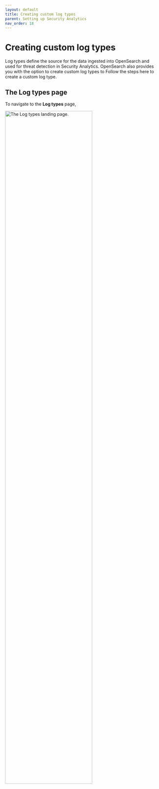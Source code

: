 ```yaml
---
layout: default
title: Creating custom log types
parent: Setting up Security Analytics
nav_order: 18
---
```



# Creating custom log types

Log types define the source for the data ingested into OpenSearch and used for threat detection in Security Analytics. OpenSearch also provides you with the option to create custom log types to Follow the steps here to create a custom log type.

## The Log types page

To navigate to the **Log types** page, 

<img src="{{site.url}}{{site.baseurl}}/images/Security/c-log-type.png" alt="The Log types landing page." width="75%">


